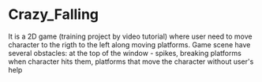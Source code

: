 # Crazy_Falling
It is a 2D game (training project by video tutorial) where user need to move character to the rigth to the left along moving platforms.
Game scene have several obstacles: at the top of  the window - spikes, breaking platforms when character hits them, platforms that move the character without user's help
